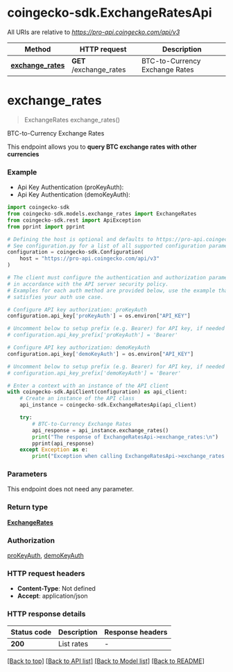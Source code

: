 # coingecko-sdk.ExchangeRatesApi

All URIs are relative to *https://pro-api.coingecko.com/api/v3*

Method | HTTP request | Description
------------- | ------------- | -------------
[**exchange_rates**](ExchangeRatesApi.md#exchange_rates) | **GET** /exchange_rates | BTC-to-Currency Exchange Rates


# **exchange_rates**
> ExchangeRates exchange_rates()

BTC-to-Currency Exchange Rates

This endpoint allows you to **query BTC exchange rates with other currencies**

### Example

* Api Key Authentication (proKeyAuth):
* Api Key Authentication (demoKeyAuth):

```python
import coingecko-sdk
from coingecko-sdk.models.exchange_rates import ExchangeRates
from coingecko-sdk.rest import ApiException
from pprint import pprint

# Defining the host is optional and defaults to https://pro-api.coingecko.com/api/v3
# See configuration.py for a list of all supported configuration parameters.
configuration = coingecko-sdk.Configuration(
    host = "https://pro-api.coingecko.com/api/v3"
)

# The client must configure the authentication and authorization parameters
# in accordance with the API server security policy.
# Examples for each auth method are provided below, use the example that
# satisfies your auth use case.

# Configure API key authorization: proKeyAuth
configuration.api_key['proKeyAuth'] = os.environ["API_KEY"]

# Uncomment below to setup prefix (e.g. Bearer) for API key, if needed
# configuration.api_key_prefix['proKeyAuth'] = 'Bearer'

# Configure API key authorization: demoKeyAuth
configuration.api_key['demoKeyAuth'] = os.environ["API_KEY"]

# Uncomment below to setup prefix (e.g. Bearer) for API key, if needed
# configuration.api_key_prefix['demoKeyAuth'] = 'Bearer'

# Enter a context with an instance of the API client
with coingecko-sdk.ApiClient(configuration) as api_client:
    # Create an instance of the API class
    api_instance = coingecko-sdk.ExchangeRatesApi(api_client)

    try:
        # BTC-to-Currency Exchange Rates
        api_response = api_instance.exchange_rates()
        print("The response of ExchangeRatesApi->exchange_rates:\n")
        pprint(api_response)
    except Exception as e:
        print("Exception when calling ExchangeRatesApi->exchange_rates: %s\n" % e)
```



### Parameters

This endpoint does not need any parameter.

### Return type

[**ExchangeRates**](ExchangeRates.md)

### Authorization

[proKeyAuth](../README.md#proKeyAuth), [demoKeyAuth](../README.md#demoKeyAuth)

### HTTP request headers

 - **Content-Type**: Not defined
 - **Accept**: application/json

### HTTP response details

| Status code | Description | Response headers |
|-------------|-------------|------------------|
**200** | List rates |  -  |

[[Back to top]](#) [[Back to API list]](../README.md#documentation-for-api-endpoints) [[Back to Model list]](../README.md#documentation-for-models) [[Back to README]](../README.md)

